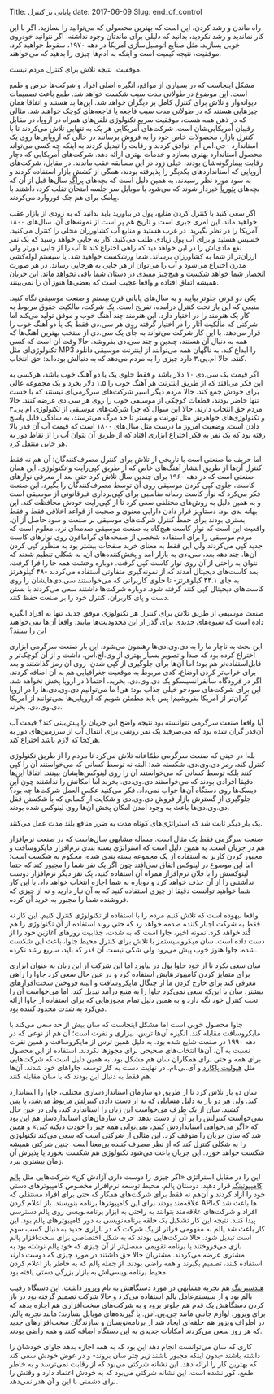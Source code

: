 Title: پایانی بر کنترل
date: 2017-06-09
Slug: end_of_control



راه ماندن و رشد کردن، این است که بهترین محصولی که می‌توانید را بسازید. اگر با این کار نماندید و رشد نکردید، بدانید که دلیلی برای ماندتان وجود نداشته. اگر نتوانید خودروی خوبی بسازید، مثل صنایع اتومبیل‌سازی آمریکا در دهه ۱۹۷۰، سقوط خواهید کرد. موفقیت، نتیجه کیفیت است و اینکه به آدم‌ها چیزی را بدهید که می‌خواهند.

موفقیت، نتیجه تلاش برای کنترل مردم نیست.

مشکل اینجاست که در بسیاری از مواقع، انگیزه اصلی افراد و شرکت‌ها حرص و طمع است. این موضوع در طولانی مدت سبب شکست خواهد شد. طمع باعث تصمیمات دیوانه‌وار و تلاش برای کنترل کامل بر دیگران خواهد شد. این‌ها بد هستند و اتفاقا همان چیزهایی هستند که در طولانی مدت سبب فاجعه یا فاجعه‌های کوچک خواهند شد. مثالی که در ذهن همه هست، موفقیت سریع تکنولوژی تلفن‌های همراه در اروپا، در مقابل رقیبان آمریکایی‌شان است. شرکت‌های آمریکایی هر یک به تنهایی تلاش می‌کردند تا با کنترل بازار، محصولات خاص خود را به فروش برسانند در حالی که اروپایی‌ها روی یک استاندارد -جی.اس.ام- توافق کردند و رقابت را تبدیل کردند به اینکه چه کسی می‌تواند محصول استاندارد بهتری بسازد و خدمات بهتری ارائه دهد. شرکت‌های آمریکایی که دچار رقابت بیمارگونه‌شان بودند، خیلی زود در این مسابقه عقب ماندند. در مقابل، شرکت‌های اروپایی که استانداردهای یکدیگر را پذیرفته بودند، همگی از کشش بازار استفاده کردند و به سود مورد نظر رسیدند. به همین دلیل است که بچه‌های <abbr title="پایتخت جمهوری چک">پراگ</abbr > سال‌ها قبل از آن که بچه‌های <abbr title="شهری در بخش مرکزی ایلینویز آمریکا">پئوریا</abbr > خبردار شوند که می‌شود با موبایل سر جلسه امتحان تقلب کرد، داشتند با پیامک برای هم جک فوروارد می‌کردند.

اگر سعی کنید با کنترل کردن منابع، پول در بیاورید باید بدانید که به زودی از بازار عقب خواهید ماند. این امری جبری است و تاریخ هم پر است از نمونه‌های آن. سال‌های ۱۸۰۰ آمریکا را در نظر بگیرید. در غرب هستید و منابع آب کشاورزان محلی را کنترل می‌کنید. خسیس هستید و برای آب پول زیادی طلب می‌کنید. کار به جایی خواهد رسید که یک نفر نفع مادی‌اش را در این خواهد دید که راهی اختراع کند تا آب را از جایی دورتر ولی ارزان‌تر از شما به کشاورزان برساند. شما ورشکست خواهید شد. یا سیستم لوله‌کشی مدرن اختراع می‌شود و آب را می‌توان از هر جایی به هرجایی رساند. در هر صورت انحصار شما خواهد شکست و هیچ‌چیز مفیدی در دستان شما باقی نخواهد ماند. این جریان همیشه اتفاق افتاده و واقعا عجیب است که بعضی‌ها هنوز آن را نمی‌بینند.

یکی دو قرنی جلوتر بیایید و به سال‌های پایانی قرن بیستم و صنعت موسیقی نگاه کنید. منبعی که این بار تحت کنترل درآمده، تفریح است. یک شرکت، مالکیت حقوق مربوط به کار یک هنرمند را در اختیار دارد. این هنرمند چند آهنگ خوب و موفق تولید می‌کند اما شرکتی که مالکیت آثار را در اختیار گرفته روی هر سی.دی فقط یک یا دو آهنگ خوب را قرار می‌دهد. با این کار شرکت می‌تواند به جای یک سی.دی از منتخب بهترین آهنگ‌ها که همه به دنبال آن هستند، چندین و چند سی.دی بفروشد. حالا وقت آن است که کسی تکنولوژی‌ای مثل MP3 را ابداع کند. به ناگهان همه می‌توانند از اینترنت موسیقی دانلود کنند. حالا ام.پی.۳ دارد چیزی را به مردم می‌دهد که به دنبالش بوده‌اند: حق انتخاب.

اگر قیمت یک سی.دی ۱۰ دلار باشد و فقط حاوی یک یا دو آهنگ خوب باشد، هرکسی به این فکر می‌افتد که از طریق اینترنت هر آهنگ خوب را ۱.۵ دلار بخرد و یک مجموعه عالی برای خودش جمع کند. حالا مردم دیگر اسیر شرکت‌های سرگرمی‌ای نیستند که با خست تنها حاضر بودند، قطعات کوچکی از موسیقی خوب را روی هر سی.دی عرضه کنند. حالا مردم حق انتخاب دارند. حالا این سوال که چرا شرکت‌های موسیقی از تکنولوژی ام.پی.۳ و تکنولوژی‌های خواهرش مثل تورنت و نپستر تا حد مرگ می‌ترسند، به سادگی قابل پاسخ دادن است. وضعیت امروز ما درست مثل سال‌های ۱۸۰۰ است که قیمت آب آن قدر بالا رفته بود که یک نفر به فکر اختراع ابزاری افتاد که از طریق آن بتوان آب را از نقاط دور به هر جایی منتقل کرد.

اما حریف ما صنعتی است با تاریخی از تلاش برای کنترل مصرف‌کنندگان؛ آن هم نه فقط کنترل آن‌ها از طریق انتشار آهنگ‌های خاص که از طریق کپی‌رایت و تکنولوژی. این همان صنعتی است که در دهه ۱۹۶۰ برای چندین سال تلاش کرد حتی بعد از معرفی نوارهای کاست، جلوی کپی کردن موسیقی روی آن توسط مصرف‌کنندگان را بگیرد. این صنعت فکر می‌کرد که نوار کاست رسانه مناسبی برای کپی‌برداری غیرقانونی از موسیقی است و به همین دلیل به روش‌های مختلفی سعی کرد تا از کپی‌رایت خودش محافظت کند. این بهانه بدی بود. دستاویز قرار دادن دارایی معنوی و صحبت از قواعد اخلاقی فقط و فقط بستری بودند برای حفظ کنترل شرکت‌های موسیقی بر صنعت و سود حاصل از آن. واقعیت این است که نوار کاست هیچ‌گاه به صنعت موسیقی صدمه‌ای نزد. معلوم است که مردم موسیقی را برای استفاده شخصی از صفحه‌های گرامافون روی نوارهای کاست جدید کپی می‌کردند ولی این فقط به معنای خرید صفحات بیشتر بود به منظور کپی کردن آن‌ها. چند دهه بعد، سی‌.دی به بازار آمد و پخش‌‌کننده‌های آن، به شکلی تنظیم شدند که نتوان به راحتی از آن روی نوار کاست کپی گرفت. دوباره وحشت همه جا را فرا گرفت. بعد کاست‌های دیجیتال آمدند که از نمونه‌گیری متفاوتی استفاده می‌کردند -۴۸ کیلوهرتز به جای ۴۴.۱ کیلوهرتز- تا جلوی کاربرانی که می‌خواستند سی‌.دی‌هایشان را روی کاست‌های دیجیتال کپی کنند گرفته شود. دوباره شرکت‌ها داشتند سعی می‌کردند با بستن دست و پای کاربران، کنترل خود را بر صنعت حفظ کنند.

صنعت موسیقی از طریق تلاش برای کنترل هر تکنولوژی موفق جدید، تنها به افراد انگیزه داده است که شیوه‌های جدیدی برای گذر از این محدودیت‌ها بیابند. واقعا آن‌ها نمی‌خواهند این را ببینند؟

این بحث به ناچار ما را به دی.وی.دی‌ها رهنمون می‌شود. این بار صنعت سرگرمی ابزاری اختراع کرده بود که صدا و تصویر بسیار بهتری از وی.اچ.اس. داشت و از آن کوچک‌تر و قابل‌استفاده‌تر هم بود؛ اما آن‌ها برای جلوگیری از کپی شدن، روی آن رمز گذاشتند و بعد برای خراب‌تر کردن اوضاع، کدی مربوط به موقعیت جغرافیایی هم به آن اضافه کردند. اگر در فرودگاه سانفرانسیسکو یک دی.وی.دی. بخرید، احتمالا در اروپا پخش نخواهد شد. این برای شرکت‌های سودجو خیلی جذاب بود: هی! ما می‌توانیم دی.وی.دی.ها را در اروپا گران‌تر از آمریکا بفروشیم! پس باید مطمئن شویم که اروپایی‌ها نمی‌توانند از آمریکا دی.وی.دی. بخرند.

آیا واقعا صنعت سرگرمی نتوانسته بود نتیجه واضح این جریان را پیش‌بینی کند؟ قیمت آب آن‌قدر گران شده بود که می‌صرفید یک نفر روشی برای انتقال آب از سرزمین‌های دور به هرکجا که لازم باشد اختراع کند.

بله! در حینی که صنعت سرگرمی طمّاعانه تلاش می‌کرد تا مردم را از طریق تکنولوژی کنترل کند، رمز دی.وی.دی. شکسته شد؛ البته نه توسط کسانی که می‌خواستند آن را کپی کنند بلکه توسط کسانی که می‌خواستند آن را روی لینوکس‌هایشان ببینند. اتفاقا این‌ها دقیقا افرادی بودند که می‌خواستند دی.وی.دی. بخرند اما امکانش را نداشتند چون این دیسک‌ها روی دستگاه آن‌ها جواب نمی‌داد. فکر می‌کنید عکس العمل شرکت‌ها چه بود؟ جلوگیری از گسترش بازار فروش دی.وی.دی و شکایت از کسانی که با شکستن قفل دی.وی.دی‌ها باعث به وجود آمدن امکان پخش آن‌ها روی لینوکس شده بودند. 

یک بار دیگر ثابت شد که استراتژی‌های کوتاه مدت به ضرر منافع بلند مدت عمل می‌کنند. 

صنعت سرگرمی فقط یک مثال است. مساله مشابهی سال‌هاست که در صنعت نرم‌افزار هم در جریان است. به همین دلیل است که استراتژی بسته بندی نرم‌افزار مایکروسافت و مجبور کردن کاربر به استفاده از یک مجموعه بسته بندی شده، محکوم به شکست است؛ اما این موضوع در لینوکس اتفاق نمی‌افتد چون اگر یک نفر شما را مجبور کند که حتما لینوکسش را با فلان نرم‌افزار همراه آن استفاده کنید، یک نفر دیگر نرم‌افزار دوست نداشتنی را از آن حذف خواهد کرد و دوباره به شما اجازه انتخاب خواهد داد. با این کار شما خواهید توانست دقیقا از چیزی استفاده کنید که به آن نیاز دارید و نه از چیزی که فروشنده شما را مجبور به خرید آن کرده.

واقعا بیهوده است که تلاش کنیم مردم را با استفاده از تکنولوژی کنترل کنیم. این کار نه فقط به شرکت اجبار کننده صدمه خواهد زد که حتی روند استفاده از آن تکنولوژی را هم کُند خواهد کرد. نمونه اخیر، جاوا است که به شدت، جذابیت روزهای آغازین خود را از دست داده است. سان میکروسیستمز با تلاش برای کنترل محیط جاوا، باعث این شکست شده. جاوا هنوز خوب پیش می‌رود ولی شکی نیست آن قدر که باید، سریع رشد نکرده.

سان سعی نکرد تا از خود جاوا پول در بیاورد اما این شرکت از این زبان به عنوان ابزاری برای متمایز کردن کامپیوترهایش استفاده کرد و در عین حال سعی کرد جاوا را راهی معرفی کند برای خارج کردن ما از چنگال مایکروسافت و البته فروختن سخت‌افزارهای بیشتر. سان با این‌که سعی نمی‌کرد جاوا را به منبع درآمد تبدیل کند، اما می‌خواست آن را تحت کنترل خود نگه دارد و به همین دلیل تمام مجوزهایی که برای استفاده از جاوا ارائه می‌کرد به شدت محدود کننده بود.

جاوا محصول خوبی است اما مشکل اینجاست که سان بیش از حد سعی می‌کند با مایکروسافت مقابله کند. انگیزه آن‌ها ترس، بیزاری و نفرت است؛ آن هم از نوعی که در دهه ۱۹۹۰ در صنعت شایع شده بود. به دلیل همین ترس از مایکروسافت و همین نفرت نسبت به آن، آن‌ها انتخاب‌های صحیحی برای مجوزها نکردند. استفاده از این محصول برای همه و حتی برای همکاران سان هم مشکل بود. به همین دلیل است که شرکت‌هایی مثل <abbr title="همان شرکت HP">هیولیت پاکارد</abbr > و آی.بی.ام. در نهایت دست به کار توسعه جاواهای خود شدند. آن‌ها هم فقط به دنبال این بودند که با سان مقابله کنند.

سان دو بار تلاش کرد تا از طریق دو سازمان استانداردسازی مختلف، جاوا را استاندارد کند. ولی هر دو بار به دلیل مسایلی که به از دست دادن کنترلش مربوط می‌شد،‌ پا پس کشید. سان از یک طرف می‌خواست این زبان را استاندارد کند، ولی در عین حال نمی‌خواست کنترلش را بر آن از دست بدهد. حرف سازمان‌های استانداردساز هم این بود که «اگر می‌خواهی استانداردش کنیم، نمی‌توانی همه چیز را خودت دیکته کنی» و همین شد که سان جریان را متوقف کرد. این مثالی از شرکتی است که سعی می‌کند تکنولوژی را به شکلی کنترل کند که از نظر مصرف کننده بی‌معنا است. چنین شرکتی همیشه شکست خواهد خورد. این جریان باعث می‌شود تکنولوژی هم شکست بخورد یا پذیرش آن زمان بیشتری ببرد.

این را در مقابل استراتژی «اگر چیزی را دوست داری آزادش کن» شرکت‌هایی مثل <abbr title="Palm Computing - یکی از اولین سازندگان کامپیوترهای دستی قابل حمل؛ چیزهایی شبیه به تلفن‌های همراه امروزی.">پالم کامپیوتینگ</abbr > قرار دهید. دوستان پالم، محیط توسعه نرم‌افزار مخصوص کامپیوترهای دستی خود را آزاد کردند و آن‌هم نه فقط برای شرکت‌های همکار که حتی برای افراد مستقلی که علاقه‌مند بودند برای این کامپیوترها برنامه بنویسند. باز اعلام کردن APIها باعث شد که افراد و شرکت‌های علاقه‌مند بتوانند به راحتی به ابزار برنامه‌نویسی روی پالم دسترسی پیدا کنند. نتیجه این کار تشکیل یک حلقه برنامه‌نویسی به دور کامپیوترهای پالم بود. این کار باعث شد پالم به مفهومی فراتر از یک شرکت که در بازاری جدید به دنبال کسب سهم است تبدیل شود. حالا شرکت‌هایی بودند که به شکل اختصاصی برای سخت‌افزار پالم بازی می‌فروختند یا برنامه تقویمی مفصل‌تر از آن چیزی که خود پالم نوشته بود به مشتری عرضه می‌کردند. مشتریان حالا حق داشتند در مورد چیزی که دوست دارند استفاده کنند، تصمیم بگیرند و همه راضی بودند. از جمله پالم که به خاطر باز اعلام کردن محیط برنامه‌نویسی‌اش به بازار بزرگی دستی یافته بود.

<abbr title="Handspring">هندسپرینگ</abbr > هم تجربه مشابهی در مورد دستگاهش  به نام <abbr title="Visor">ویزور</abbr > داشت. این دستگاه رقیب پالم بود و از سیستم‌عامل پالم استفاده می‌کرد و حالا شرکت تصمیم گرفته بود در باز کردن دستگاهش یک قدم هم جلوتر برود و به شرکت‌های سخت‌افزاری هم اجازه بدهد که برای ویزور، لوازم جانبی مانند جی.پی.اس. یا گیرنده‌های موبایل بسازند؛ مانند تجربه پالم، در اطراف ویزور هم حلقه‌ای ایجاد شد از برنامه‌نویسان و سازندگان سخت‌افزارهای جدید که هر روز سعی می‌کردند امکانات جدیدی به این دستگاه اضافه کنند و همه راضی بودند.

کاری که سان می‌توانست انجام دهد این بود که به همه اجازه بدهد جاوای خودشان را داشته باشند -بدون اینکه مجبور باشند زیر چتر سان بروند- و در عوض خودش سعی کند که بهترین کار را ارائه دهد. این نشانه شرکتی می‌بود که از رقابت نمی‌ترسد و به خاطر طمع، کور نشده است. این نشانه شرکتی می‌بود که به خودش اعتماد دارد و وقتش را برای دشمنی با این و‌ آن هدر نمی‌دهد.


